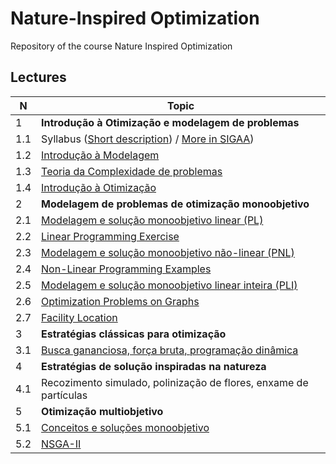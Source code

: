 # Nature-Inspired Optimization

Repository of the course Nature Inspired Optimization

## Lectures

|**N**|**Topic**|
|---|---|
|1|**Introdução à Otimização e modelagem de problemas**|
|1.1|Syllabus ([Short description](lectures/01_01_syllabus.pdf)) / [More in SIGAA](https://sigaa.ufpa.br/sigaa/verTelaLogin.do))|
|1.2|[Introdução à Modelagem](lectures/01_02_Modelos.ipynb)|
|1.3|[Teoria da Complexidade de problemas](lectures/01_03_Teoria_da_Complexidade.ipynb)|
|1.4|[Introdução à Otimização](lectures/01_04_Introdução_à_Otimização.ipynb)|
|2|**Modelagem de problemas de otimização monoobjetivo**|
|2.1|[Modelagem e solução monoobjetivo linear (PL)](lectures/02_01_PL.ipynb)|
|2.2|[Linear Programming Exercise](lectures/02_02_Exercise_PL.ipynb)|
|2.3|[Modelagem e solução monoobjetivo não-linear (PNL)](https://docs.google.com/presentation/d/1v4F1mxYekwEJOA48Gvd-uQYeqfpl29cL9FmF6PacZvw/edit?usp=sharing)|
|2.4|[Non-Linear Programming Examples](lectures/02_04_Programação_Não_Linear.ipynb)|
|2.5|[Modelagem e solução monoobjetivo linear inteira (PLI)](lectures/02_05_Programação_Inteira.ipynb)|
|2.6|[Optimization Problems on Graphs](lectures/02_06_Problemas_em_grafos.ipynb)|
|2.7|[Facility Location](lectures/02_07_Localização_de_Facilidades.ipynb)|
|3|**Estratégias clássicas para otimização**|
|3.1|[Busca gananciosa, força bruta, programação dinâmica](lectures/03_01_Estratégias_Heurísticas.ipynb)|
|4|**Estratégias de solução inspiradas na natureza**|
|4.1|Recozimento simulado, polinização de flores, enxame de partículas|
|5|**Otimização multiobjetivo**|
|5.1|[Conceitos e soluções monoobjetivo](lectures/05_01_Otimização_Multiobjetivo.ipynb)|
|5.2|[NSGA-II](lectures/05_02_NSGA_II.ipynb)|
